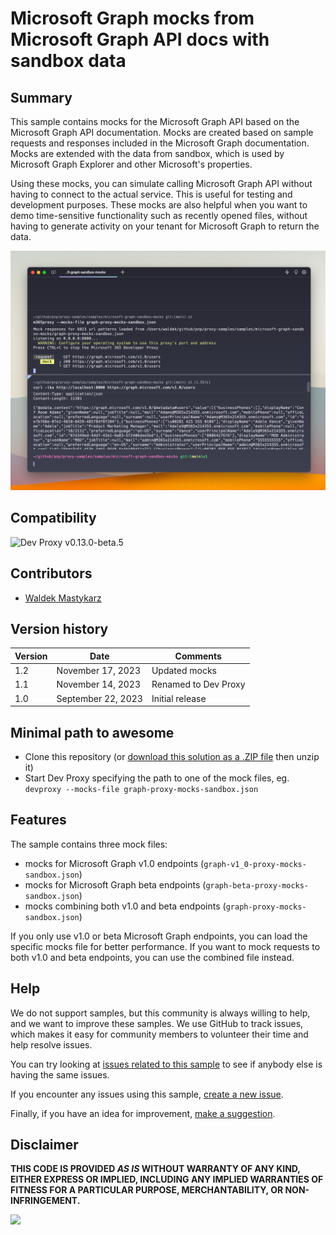 # Microsoft Graph mocks from Microsoft Graph API docs with sandbox data

## Summary

This sample contains mocks for the Microsoft Graph API based on the Microsoft Graph API documentation. Mocks are created based on sample requests and responses included in the Microsoft Graph documentation. Mocks are extended with the data from sandbox, which is used by Microsoft Graph Explorer and other Microsoft's properties.

Using these mocks, you can simulate calling Microsoft Graph API without having to connect to the actual service. This is useful for testing and development purposes. These mocks are also helpful when you want to demo time-sensitive functionality such as recently opened files, without having to generate activity on your tenant for Microsoft Graph to return the data.

![Dev Proxy simulating mocking Microsoft Graph API request to /users](assets/screenshot.png)

## Compatibility

![Dev Proxy v0.13.0-beta.5](https://img.shields.io/badge/devproxy-v0.13.0--beta.5-green.svg)

## Contributors

- [Waldek Mastykarz](https://github.com/waldekmastykarz)

## Version history

Version|Date|Comments
-------|----|--------
1.2|November 17, 2023|Updated mocks
1.1|November 14, 2023|Renamed to Dev Proxy
1.0|September 22, 2023|Initial release

## Minimal path to awesome

- Clone this repository (or [download this solution as a .ZIP file](https://pnp.github.io/download-partial/?url=https://github.com/pnp/proxy-samples/tree/main/samples/microsoft-graph-sandbox-mocks) then unzip it)
- Start Dev Proxy specifying the path to one of the mock files, eg. `devproxy --mocks-file graph-proxy-mocks-sandbox.json`

## Features

The sample contains three mock files:

- mocks for Microsoft Graph v1.0 endpoints (`graph-v1_0-proxy-mocks-sandbox.json`)
- mocks for Microsoft Graph beta endpoints (`graph-beta-proxy-mocks-sandbox.json`)
- mocks combining both v1.0 and beta endpoints (`graph-proxy-mocks-sandbox.json`)

If you only use v1.0 or beta Microsoft Graph endpoints, you can load the specific mocks file for better performance. If you want to mock requests to both v1.0 and beta endpoints, you can use the combined file instead.

## Help

We do not support samples, but this community is always willing to help, and we want to improve these samples. We use GitHub to track issues, which makes it easy for  community members to volunteer their time and help resolve issues.

You can try looking at [issues related to this sample](https://github.com/pnp/proxy-samples/issues?q=label%3A%22sample%3A%20microsoft-graph-sandbox-mocks%22) to see if anybody else is having the same issues.

If you encounter any issues using this sample, [create a new issue](https://github.com/pnp/proxy-samples/issues/new).

Finally, if you have an idea for improvement, [make a suggestion](https://github.com/pnp/proxy-samples/issues/new).

## Disclaimer

**THIS CODE IS PROVIDED *AS IS* WITHOUT WARRANTY OF ANY KIND, EITHER EXPRESS OR IMPLIED, INCLUDING ANY IMPLIED WARRANTIES OF FITNESS FOR A PARTICULAR PURPOSE, MERCHANTABILITY, OR NON-INFRINGEMENT.**

![](https://m365-visitor-stats.azurewebsites.net/SamplesGallery/pnp-devproxy-microsoft-graph-sandbox-mocks)
